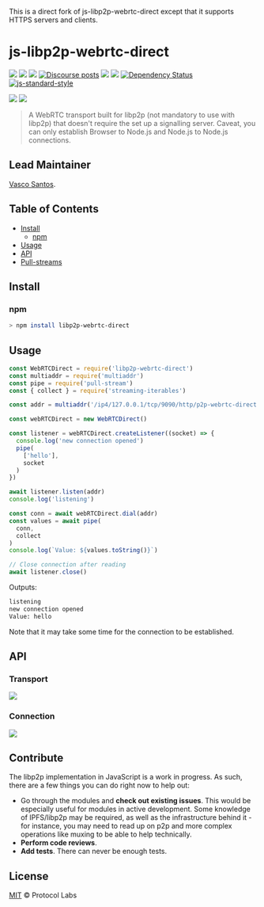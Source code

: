 This is a direct fork of js-libp2p-webrtc-direct except that it supports HTTPS servers and clients.

# js-libp2p-webrtc-direct

[![](https://img.shields.io/badge/made%20by-Protocol%20Labs-blue.svg?style=flat-square)](http://protocol.ai)
[![](https://img.shields.io/badge/project-libp2p-yellow.svg?style=flat-square)](http://libp2p.io/)
[![](https://img.shields.io/badge/freenode-%23libp2p-yellow.svg?style=flat-square)](http://webchat.freenode.net/?channels=%23libp2p)
[![Discourse posts](https://img.shields.io/discourse/https/discuss.libp2p.io/posts.svg)](https://discuss.libp2p.io)
[![](https://img.shields.io/codecov/c/github/libp2p/js-libp2p-webrtc-direct.svg?style=flat-square)](https://codecov.io/gh/libp2p/js-libp2p-webrtc-direct)
[![](https://img.shields.io/travis/libp2p/js-libp2p-webrtc-direct.svg?style=flat-square)](https://travis-ci.com/libp2p/js-libp2p-webrtc-direct)
[![Dependency Status](https://david-dm.org/libp2p/js-libp2p-webrtc-direct.svg?style=flat-square)](https://david-dm.org/libp2p/js-libp2p-webrtc-direct) [![js-standard-style](https://img.shields.io/badge/code%20style-standard-brightgreen.svg?style=flat-square)](https://github.com/feross/standard)

![](https://raw.githubusercontent.com/libp2p/interface-connection/master/img/badge.png)
![](https://raw.githubusercontent.com/libp2p/interface-transport/master/img/badge.png)

> A WebRTC transport built for libp2p (not mandatory to use with libp2p) that doesn't require the set up a signalling server. Caveat, you can only establish Browser to Node.js and Node.js to Node.js connections.

## Lead Maintainer

[Vasco Santos](https://github.com/vasco-santos).

## Table of Contents

- [Install](#install)
  - [npm](#npm)
- [Usage](#usage)
- [API](#api)
- [Pull-streams](#pull-streams)


## Install

### npm

```bash
> npm install libp2p-webrtc-direct
```

## Usage

```js
const WebRTCDirect = require('libp2p-webrtc-direct')
const multiaddr = require('multiaddr')
const pipe = require('pull-stream')
const { collect } = require('streaming-iterables')

const addr = multiaddr('/ip4/127.0.0.1/tcp/9090/http/p2p-webrtc-direct')

const webRTCDirect = new WebRTCDirect()

const listener = webRTCDirect.createListener((socket) => {
  console.log('new connection opened')
  pipe(
    ['hello'],
    socket
  )
})

await listener.listen(addr)
console.log('listening')

const conn = await webRTCDirect.dial(addr)
const values = await pipe(
  conn,
  collect
)
console.log(`Value: ${values.toString()}`)

// Close connection after reading
await listener.close()
```

Outputs:

```sh
listening
new connection opened
Value: hello
```
Note that it may take some time for the connection to be established.

## API

### Transport

[![](https://raw.githubusercontent.com/libp2p/interface-transport/master/img/badge.png)](https://github.com/libp2p/interface-transport)

### Connection

[![](https://raw.githubusercontent.com/libp2p/interface-connection/master/img/badge.png)](https://github.com/libp2p/interface-connection)

## Contribute

The libp2p implementation in JavaScript is a work in progress. As such, there are a few things you can do right now to help out:

 - Go through the modules and **check out existing issues**. This would be especially useful for modules in active development. Some knowledge of IPFS/libp2p may be required, as well as the infrastructure behind it - for instance, you may need to read up on p2p and more complex operations like muxing to be able to help technically.
 - **Perform code reviews**.
 - **Add tests**. There can never be enough tests.

## License

[MIT](LICENSE) © Protocol Labs
